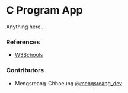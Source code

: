 # C Program App

Anything here...

### References

- [W3Schools](https://www.w3schools.com/c)

### Contributors

- Mengsreang-Chhoeung [@mengsreang_dev](https://twitter.com/mengsreang_dev)
